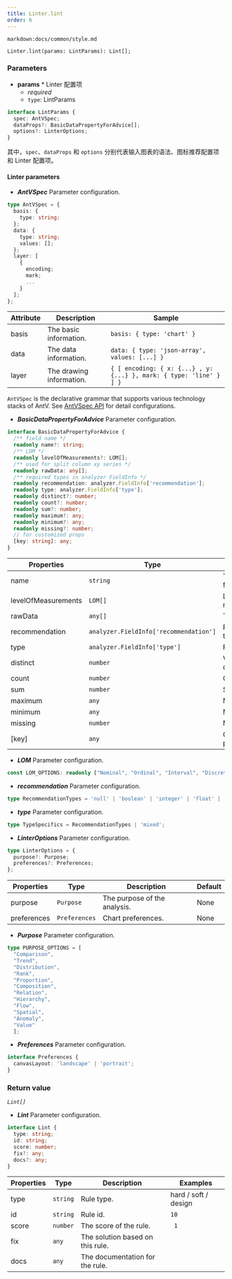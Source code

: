 ```yaml
---
title: Linter.lint
order: 6
---
```


`markdown:docs/common/style.md`

<div class='doc-md'>

```sign
Linter.lint(params: LintParams): Lint[];
```

### Parameters

* **params** * Linter 配置项
  * _required_
  * `type`: LintParams

```ts
interface LintParams {
  spec: AntVSpec;
  dataProps?: BasicDataPropertyForAdvice[];
  options?: LinterOptions;
}
```

其中，`spec`、`dataProps` 和 `options` 分别代表输入图表的语法、图标推荐配置项和 Linter 配置项。

#### Linter parameters

* ***AntVSpec*** Parameter configuration.

```ts
type AntVSpec = {
  basis: { 
    type: string;
  };
  data: { 
    type: string;
    values: [];
  };
  layer: [
    { 
      encoding;
      mark;
      ...
    }
  ];
};
```

| Attribute | Description | Sample |  
| ----| ---- | -----|
| basis | The basic information. | `basis: { type: 'chart' }` |
| data | The data information. | `data: { type: 'json-array', values: [...] }` |
| layer | The drawing information. | `{ [ encoding: { x: {...} , y:{...} }, mark: { type: 'line' } ] }` |

`AntVSpec` is the declarative grammar that supports various technology stacks of AntV. See [AntVSpec API](https://github.com/antvis/antv-spec/blob/master/API.md) for detail configurations.


* ***BasicDataPropertyForAdvice*** Parameter configuration.

```ts
interface BasicDataPropertyForAdvice {
  /** field name */
  readonly name?: string;
  /** LOM */
  readonly levelOfMeasurements?: LOM[];
  /** used for split column xy series */
  readonly rawData: any[];
  /** required types in analyzer FieldInfo */
  readonly recommendation: analyzer.FieldInfo['recommendation'];
  readonly type: analyzer.FieldInfo['type'];
  readonly distinct?: number;
  readonly count?: number;
  readonly sum?: number;
  readonly maximum?: any;
  readonly minimum?: any;
  readonly missing?: number;
  // for customized props
  [key: string]: any;
}
```

| Properties | Type | Description | Default |  
| ----| ---- | ---- | -----|
| name | `string` | The name of the field. | None |
| levelOfMeasurements | `LOM[]` | Level of measurement. | None |
| rawData | `any[]` | The source data. | None |
| recommendation | `analyzer.FieldInfo['recommendation']` | Recommendation type. | None |
| type | `analyzer.FieldInfo['type']` | Field type. | None
| distinct | `number` | Value of distinct data. | None | 
| count | `number` | Count value. | None |
| sum | `number` | Sum value. | None |
| maximum | `any` | Max value. | None |
| minimum | `any` | Min value. | None |
| missing | `number` | Missing value. | None |
| [key] | `any` | Custom property. | None |

* ***LOM*** Parameter configuration.

```ts
const LOM_OPTIONS: readonly ["Nominal", "Ordinal", "Interval", "Discrete", "Continuous", "Time"];
```

* ***recommendation*** Parameter configuration.

```ts
type RecommendationTypes = 'null' | 'boolean' | 'integer' | 'float' | 'date' | 'string' | 'mixed';
```

* ***type*** Parameter configuration.

```ts
type TypeSpecifics = RecommendationTypes | 'mixed';
```

* ***LinterOptions*** Parameter configuration.

```ts
type LinterOptions = {
  purpose?: Purpose;
  preferences?: Preferences;
};
```

| Properties | Type | Description | Default |  
| ----| ---- | ---- | -----|
| purpose | `Purpose` | The purpose of the analysis. | None |
| preferences | `Preferences` | Chart preferences. | None |

* ***Purpose*** Parameter configuration.

```ts
type PURPOSE_OPTIONS = [
  "Comparison", 
  "Trend", 
  "Distribution", 
  "Rank", 
  "Proportion", 
  "Composition", 
  "Relation", 
  "Hierarchy", 
  "Flow", 
  "Spatial", 
  "Anomaly", 
  "Value"
  ];
```
* ***Preferences*** Parameter configuration.

```ts
interface Preferences {
  canvasLayout: 'landscape' | 'portrait';
}
```


### Return value

*`Lint[]`* 

* ***Lint*** Parameter configuration.

```ts
interface Lint {
  type: string;
  id: string;
  score: number;
  fix?: any;
  docs?: any;
}
```

| Properties | Type | Description | Examples |  
| ----| ---- | ---- | -----|
| type | `string` | Rule type. | hard / soft / design
| id | `string` | Rule id. | `10` |
| score | `number` | The score of the rule. | ` 1` |
| fix | `any` | The solution based on this rule. | |
| docs | `any` | The documentation for the rule. | | |


</div>
